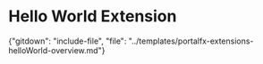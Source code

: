 # Hello World Extension
 
 {"gitdown": "include-file", "file": "../templates/portalfx-extensions-helloWorld-overview.md"}

<!--
gitdown": "include-file", "file": "../templates/portalfx-extensions-glossary-helloWorld.md"}
-->
